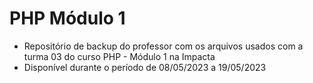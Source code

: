 # PHP Módulo 1
- Repositório de backup do professor com os arquivos usados com a turma 03 do curso PHP - Módulo 1 na Impacta
- Disponível durante o período de 08/05/2023 a 19/05/2023
